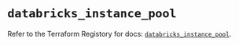 # `databricks_instance_pool`

Refer to the Terraform Registory for docs: [`databricks_instance_pool`](https://registry.terraform.io/providers/databricks/databricks/1.31.0/docs/resources/instance_pool).
